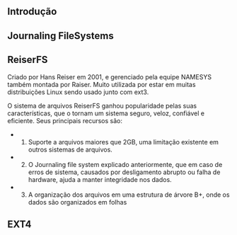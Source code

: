 ## Introdução

## Journaling FileSystems

## ReiserFS

Criado por Hans Reiser em 2001, e gerenciado pela equipe NAMESYS também montada por Raiser. Muito utilizada por estar em muitas distribuições Linux sendo usado junto com ext3.

O sistema de arquivos ReiserFS ganhou popularidade pelas suas características, que o tornam um sistema seguro, veloz, confiável e eficiente. Seus principais recursos são: 

*  1.    Suporte a arquivos maiores que 2GB, uma limitação existente em outros sistemas de arquivos.   
*  2.    O Journaling file system explicado anteriormente, que em caso de erros de sistema, causados por desligamento abrupto ou falha de hardware, ajuda a manter integridade nos dados.    
*  3.    A organização dos arquivos em uma estrutura de árvore B+, onde os dados são organizados em folhas

## EXT4
